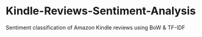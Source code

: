 # Kindle-Reviews-Sentiment-Analysis
Sentiment classification of Amazon Kindle reviews using BoW &amp; TF-IDF

